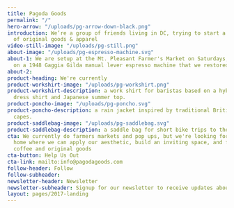 ```yaml
---
title: Pagoda Goods
permalink: "/"
hero-arrow: "/uploads/pg-arrow-down-black.png"
introduction: We’re a group of friends living in DC, trying to start a cafe and collection
  of original goods & apparel
video-still-image: "/uploads/pg-still.png"
about-image: "/uploads/pg-espresso-machine.svg"
about-1: We are setup at the Mt. Pleasant Farmer's Market on Saturdays, pulling shots
  on a 1948 Gaggia Gilda manual lever espresso machine that we restored.
about-2: 
product-heading: We're currently
product-workshirt-image: "/uploads/pg-workshirt.png"
product-workshirt-description: a work shirt for baristas based on a hybrid Western
  dress shirt and Japanese summer top.
product-poncho-image: "/uploads/pg-poncho.svg"
product-poncho-description: a rain jacket inspired by traditional British cycling
  capes.
product-saddlebag-image: "/uploads/pg-saddlebag.svg"
product-saddlebag-description: a saddle bag for short bike trips to the corner store.
cta: We currently do farmers markets and pop ups, but we're looking for a permanent
  home where we can apply our aesthetic, build an inviting space, and focus on quality
  coffee and original goods
cta-button: Help Us Out
cta-link: mailto:info@pagodagoods.com
follow-header: Follow
follow-subheader: 
newsletter-header: Newsletter
newsletter-subheader: Signup for our newsletter to receive updates about our shop
layout: pages/2017-landing
---
```


